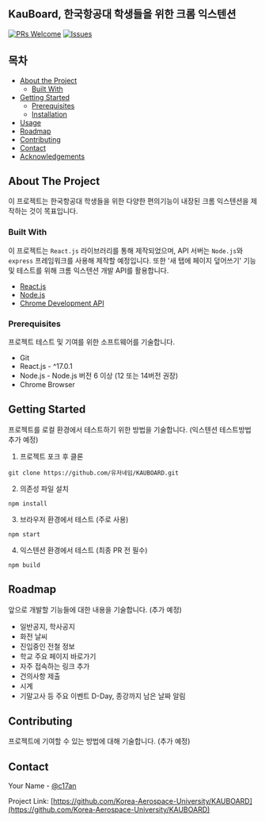 ## KauBoard, 한국항공대 학생들을 위한 크롬 익스텐션

[![PRs Welcome](https://img.shields.io/badge/PRs-welcome-brightgreen.svg?style=flat-square)](http://makeapullrequest.com)
[![Issues][issues-shield]][issues-url]

<!-- TABLE OF CONTENTS -->
## 목차

* [About the Project](#about-the-project)
  * [Built With](#built-with)
* [Getting Started](#getting-started)
  * [Prerequisites](#prerequisites)
  * [Installation](#installation)
* [Usage](#usage)
* [Roadmap](#roadmap)
* [Contributing](#contributing)
* [Contact](#contact)
* [Acknowledgements](#acknowledgements)



<!-- ABOUT THE PROJECT -->
## About The Project

이 프로젝트는 한국항공대 학생들을 위한 다양한 편의기능이 내장된 크롬 익스텐션을 제작하는 것이 목표입니다.

### Built With
이 프로젝트는 `React.js` 라이브러리를 통해 제작되었으며, API 서버는 `Node.js`와 `express` 프레임워크를 사용해 제작할 예정입니다. 또한 '새 탭에 페이지 덮어쓰기' 기능 및 테스트를 위해 크롬 익스텐션 개발 API를 활용합니다.

* [React.js](https://reactjs.org/)
* [Node.js](https://nodejs.org/en/)
* [Chrome Development API](https://developer.chrome.com/extensions/devguide)


### Prerequisites

프로젝트 테스트 및 기여를 위한 소프트웨어를 기술합니다.

* Git
* React.js - ^17.0.1
* Node.js - Node.js 버전 6 이상 (12 또는 14버전 권장)
* Chrome Browser

<!-- GETTING STARTED -->
## Getting Started

프로젝트를 로컬 환경에서 테스트하기 위한 방법을 기술합니다. (익스텐션 테스트방법 추가 예정)

1. 프로젝트 포크 후 클론
```
git clone https://github.com/유저네임/KAUBOARD.git
```

2. 의존성 파일 설치
```
npm install
```

3. 브라우저 환경에서 테스트 (주로 사용)
```
npm start
```

4. 익스텐션 환경에서 테스트 (최종 PR 전 필수)
```
npm build
```

<!-- ROADMAP -->
## Roadmap

앞으로 개발할 기능들에 대한 내용을 기술합니다. (추가 예정)

* 일반공지, 학사공지  
* 화전 날씨  
* 진입중인 전철 정보  
* 학교 주요 페이지 바로가기  
* 자주 접속하는 링크 추가  
* 건의사항 제출  
* 시계  
* 기말고사 등 주요 이벤트 D-Day, 종강까지 남은 날짜 알림  



<!-- CONTRIBUTING -->
## Contributing

프로젝트에 기여할 수 있는 방법에 대해 기술합니다. (추가 예정)


<!-- CONTACT -->
## Contact

Your Name - [@c17an](https://github.com/C17AN)

Project Link: [https://github.com/Korea-Aerospace-University/KAUBOARD](https://github.com/Korea-Aerospace-University/KAUBOARD)


[issues-shield]: https://img.shields.io/github/issues/Korea-Aerospace-University/KAUBOARD?style=flat-square
[issues-url]: https://github.com/Korea-Aerospace-University/KAUBOARD/issues

